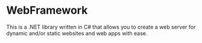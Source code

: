 # WebFramework
This is a .NET library written in C# that allows you to create a web server for dynamic and/or static websites and web apps with ease.
